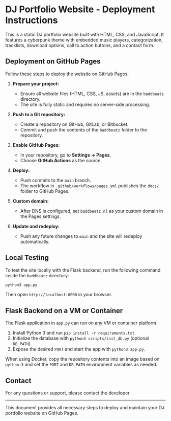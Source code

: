 # DJ Portfolio Website - Deployment Instructions

This is a static DJ portfolio website built with HTML, CSS, and JavaScript. It features a cyberpunk theme with embedded music players, categorization, tracklists, download options, call to action buttons, and a contact form.

## Deployment on GitHub Pages

Follow these steps to deploy the website on GitHub Pages:

1. **Prepare your project:**
   - Ensure all website files (HTML, CSS, JS, assets) are in the `baddbeatz` directory.
   - The site is fully static and requires no server-side processing.

2. **Push to a Git repository:**
   - Create a repository on GitHub, GitLab, or Bitbucket.
   - Commit and push the contents of the `baddbeatz` folder to the repository.

3. **Enable GitHub Pages:**
   - In your repository, go to **Settings → Pages**.
   - Choose **GitHub Actions** as the source.

4. **Deploy:**
   - Push commits to the `main` branch.
   - The workflow in `.github/workflows/pages.yml` publishes the `docs/` folder to GitHub Pages.

5. **Custom domain:**
   - After DNS is configured, set `baddbeatz.nl` as your custom domain in the Pages settings.

6. **Update and redeploy:**
   - Push any future changes to `main` and the site will redeploy automatically.

## Local Testing

To test the site locally with the Flask backend, run the following command inside the `baddbeatz` directory:

```bash
python3 app.py
```

Then open `http://localhost:8000` in your browser.

## Flask Backend on a VM or Container

The Flask application in `app.py` can run on any VM or container platform.

1. Install Python 3 and run `pip install -r requirements.txt`.
2. Initialize the database with `python3 scripts/init_db.py` (optional `DB_PATH`).
3. Expose the desired `PORT` and start the app with `python3 app.py`.

When using Docker, copy the repository contents into an image based on
`python:3` and set the `PORT` and `DB_PATH` environment variables as needed.

## Contact

For any questions or support, please contact the developer.

---
This document provides all necessary steps to deploy and maintain your DJ portfolio website on GitHub Pages.
